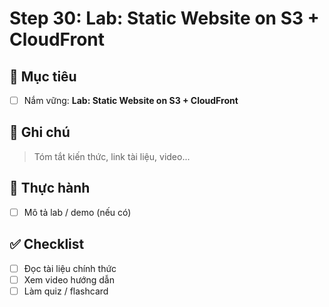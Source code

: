 # Step 30: Lab: Static Website on S3 + CloudFront

## 🎯 Mục tiêu
- [ ] Nắm vững: **Lab: Static Website on S3 + CloudFront**

## 📘 Ghi chú
> Tóm tắt kiến thức, link tài liệu, video...

## 🧪 Thực hành
- [ ] Mô tả lab / demo (nếu có)

## ✅ Checklist
- [ ] Đọc tài liệu chính thức
- [ ] Xem video hướng dẫn
- [ ] Làm quiz / flashcard
